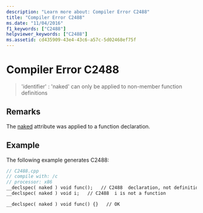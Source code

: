 ```yaml
---
description: "Learn more about: Compiler Error C2488"
title: "Compiler Error C2488"
ms.date: "11/04/2016"
f1_keywords: ["C2488"]
helpviewer_keywords: ["C2488"]
ms.assetid: cd435909-43e4-43c6-a57c-5d02468ef75f
---
```

# Compiler Error C2488

> 'identifier' : 'naked' can only be applied to non-member function definitions

## Remarks

The [naked](../../cpp/naked-cpp.md) attribute was applied to a function declaration.

## Example

The following example generates C2488:

```cpp
// C2488.cpp
// compile with: /c
// processor: x86
__declspec( naked ) void func();   // C2488  declaration, not definition
__declspec( naked ) void i;   // C2488  i is not a function

__declspec( naked ) void func() {}   // OK
```
